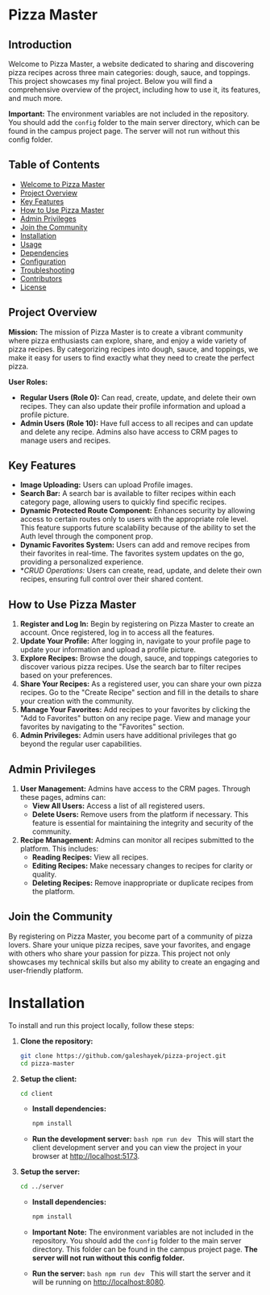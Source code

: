 # Pizza Master

## Introduction

Welcome to Pizza Master, a website dedicated to sharing and discovering pizza recipes across three main categories: dough, sauce, and toppings. This project showcases my final project. Below you will find a comprehensive overview of the project, including how to use it, its features, and much more.

**Important:** The environment variables are not included in the repository. You should add the `config` folder to the main server directory, which can be found in the campus project page. The server will not run without this config folder.

## Table of Contents

- [Welcome to Pizza Master](#welcome)
- [Project Overview](#overview)
- [Key Features](#features)
- [How to Use Pizza Master](#how-to-use)
- [Admin Privileges](#admin-privileges)
- [Join the Community](#join-community)
- [Installation](#installation)
- [Usage](#usage)
- [Dependencies](#dependencies)
- [Configuration](#configuration)
- [Troubleshooting](#troubleshooting)
- [Contributors](#contributors)
- [License](#license)

## Project Overview

**Mission:**
The mission of Pizza Master is to create a vibrant community where pizza enthusiasts can explore, share, and enjoy a wide variety of pizza recipes. By categorizing recipes into dough, sauce, and toppings, we make it easy for users to find exactly what they need to create the perfect pizza.

**User Roles:**

- **Regular Users (Role 0):** Can read, create, update, and delete their own recipes. They can also update their profile information and upload a profile picture.
- **Admin Users (Role 10):** Have full access to all recipes and can update and delete any recipe. Admins also have access to CRM pages to manage users and recipes.

## Key Features

- **Image Uploading:** Users can upload Profile images.
- **Search Bar:** A search bar is available to filter recipes within each category page, allowing users to quickly find specific recipes.
- **Dynamic Protected Route Component:** Enhances security by allowing access to certain routes only to users with the appropriate role level. This feature supports future scalability because of the ability to set the Auth level through the component prop.
- **Dynamic Favorites System:** Users can add and remove recipes from their favorites in real-time. The favorites system updates on the go, providing a personalized experience.
- \*_CRUD Operations:_ Users can create, read, update, and delete their own recipes, ensuring full control over their shared content.

## How to Use Pizza Master

1. **Register and Log In:** Begin by registering on Pizza Master to create an account. Once registered, log in to access all the features.
2. **Update Your Profile:** After logging in, navigate to your profile page to update your information and upload a profile picture.
3. **Explore Recipes:** Browse the dough, sauce, and toppings categories to discover various pizza recipes. Use the search bar to filter recipes based on your preferences.
4. **Share Your Recipes:** As a registered user, you can share your own pizza recipes. Go to the "Create Recipe" section and fill in the details to share your creation with the community.
5. **Manage Your Favorites:** Add recipes to your favorites by clicking the "Add to Favorites" button on any recipe page. View and manage your favorites by navigating to the "Favorites" section.
6. **Admin Privileges:** Admin users have additional privileges that go beyond the regular user capabilities.

## Admin Privileges

1. **User Management:** Admins have access to the CRM pages. Through these pages, admins can:
   - **View All Users:** Access a list of all registered users.
   - **Delete Users:** Remove users from the platform if necessary. This feature is essential for maintaining the integrity and security of the community.
2. **Recipe Management:** Admins can monitor all recipes submitted to the platform. This includes:
   - **Reading Recipes:** View all recipes.
   - **Editing Recipes:** Make necessary changes to recipes for clarity or quality.
   - **Deleting Recipes:** Remove inappropriate or duplicate recipes from the platform.

## Join the Community

By registering on Pizza Master, you become part of a community of pizza lovers. Share your unique pizza recipes, save your favorites, and engage with others who share your passion for pizza. This project not only showcases my technical skills but also my ability to create an engaging and user-friendly platform.

# Installation

To install and run this project locally, follow these steps:

1. **Clone the repository:**

   ```bash
   git clone https://github.com/galeshayek/pizza-project.git
   cd pizza-master
   ```

2. **Setup the client:**

   ```bash
   cd client
   ```

   - **Install dependencies:**

     ```bash
     npm install
     ```

   - **Run the development server:**
     `bash
npm run dev
`
     This will start the client development server and you can view the project in your browser at [http://localhost:5173](http://localhost:5173).

3. **Setup the server:**

   ```bash
   cd ../server
   ```

   - **Install dependencies:**

     ```bash
     npm install
     ```

   - **Important Note:**
     The environment variables are not included in the repository. You should add the `config` folder to the main server directory. This folder can be found in the campus project page. **The server will not run without this config folder.**

   - **Run the server:**
     `bash
npm run dev
`
     This will start the server and it will be running on [http://localhost:8080](http://localhost:8080).
